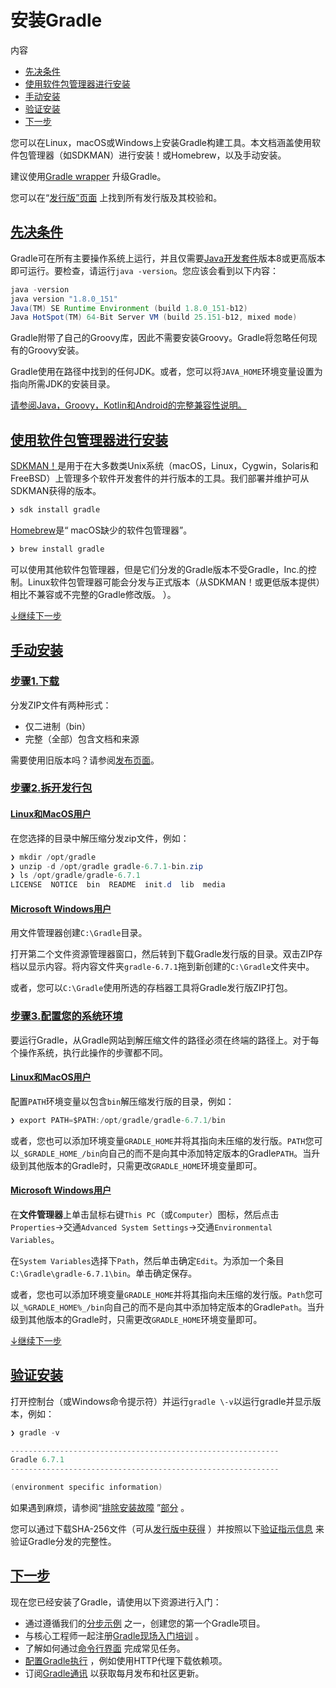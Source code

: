 # 安装Gradle

内容

* [先决条件](#%E5%85%88%E5%86%B3%E6%9D%A1%E4%BB%B6)
* [使用软件包管理器进行安装](#%E4%BD%BF%E7%94%A8%E8%BD%AF%E4%BB%B6%E5%8C%85%E7%AE%A1%E7%90%86%E5%99%A8%E8%BF%9B%E8%A1%8C%E5%AE%89%E8%A3%85)
* [手动安装](#%E6%89%8B%E5%8A%A8%E5%AE%89%E8%A3%85)
* [验证安装](#%E9%AA%8C%E8%AF%81%E5%AE%89%E8%A3%85)
* [下一步](#%E4%B8%8B%E4%B8%80%E6%AD%A5)

您可以在Linux，macOS或Windows上安装Gradle构建工具。本文档涵盖使用软件包管理器（如SDKMAN）进行安装！或Homebrew，以及手动安装。

建议使用[Gradle wrapper](/md/gradle_wrapper.md#升级Gradle%20Wrap) 升级Gradle。

您可以在“[发行版”页面](https://gradle.org/releases) 上找到所有发行版及其校验和。

## [先决条件](#%E5%85%88%E5%86%B3%E6%9D%A1%E4%BB%B6)

Gradle可在所有主要操作系统上运行，并且仅需要[Java开发套件](https://jdk.java.net/)版本8或更高版本即可运行。要检查，请运行`java -version`。您应该会看到以下内容：

```java
java -version
java version "1.8.0_151"
Java(TM) SE Runtime Environment (build 1.8.0_151-b12)
Java HotSpot(TM) 64-Bit Server VM (build 25.151-b12, mixed mode)
```

Gradle附带了自己的Groovy库，因此不需要安装Groovy。Gradle将忽略任何现有的Groovy安装。

Gradle使用在路径中找到的任何JDK。或者，您可以将`JAVA_HOME`环境变量设置为指向所需JDK的安装目录。

[请参阅Java，Groovy，Kotlin和Android的完整兼容性说明。](/md/兼容性说明.md#compatibility)

## [使用软件包管理器进行安装](#%E4%BD%BF%E7%94%A8%E8%BD%AF%E4%BB%B6%E5%8C%85%E7%AE%A1%E7%90%86%E5%99%A8%E8%BF%9B%E8%A1%8C%E5%AE%89%E8%A3%85)

[SDKMAN！](http://sdkman.io)是用于在大多数类Unix系统（macOS，Linux，Cygwin，Solaris和FreeBSD）上管理多个软件开发套件的并行版本的工具。我们部署并维护可从SDKMAN获得的版本。

```java
❯ sdk install gradle
```

[Homebrew](http://brew.sh)是“ macOS缺少的软件包管理器”。

```java
❯ brew install gradle
```

可以使用其他软件包管理器，但是它们分发的Gradle版本不受Gradle，Inc.的控制。Linux软件包管理器可能会分发与正式版本（从SDKMAN！或更低版本提供）相比不兼容或不完整的Gradle修改版。 ）。

[↓继续下一步](#%E4%B8%8B%E4%B8%80%E6%AD%A5)

## [手动安装](#%E6%89%8B%E5%8A%A8%E5%AE%89%E8%A3%85)

### [步骤1.](#step_1_download_the_latest_gradle_distribution)[下载](https://gradle.org/releases)

分发ZIP文件有两种形式：

* 仅二进制（bin）
* 完整（全部）包含文档和来源

需要使用旧版本吗？请参阅[发布页面](https://gradle.org/releases)。

### [步骤2.拆开发行包](#%E6%AD%A5%E9%AA%A42.%E6%8B%86%E5%BC%80%E5%8F%91%E8%A1%8C%E5%8C%85)

#### [Linux和MacOS用户](#Linux%E5%92%8CMacOS%E7%94%A8%E6%88%B7)

在您选择的目录中解压缩分发zip文件，例如：
```java
❯ mkdir /opt/gradle
❯ unzip -d /opt/gradle gradle-6.7.1-bin.zip
❯ ls /opt/gradle/gradle-6.7.1
LICENSE  NOTICE  bin  README  init.d  lib  media
```
#### [Microsoft Windows用户](#Microsoft+Windows%E7%94%A8%E6%88%B7)

用文件管理器创建`C:\Gradle`目录。

打开第二个文件资源管理器窗口，然后转到下载Gradle发行版的目录。双击ZIP存档以显示内容。将内容文件夹`gradle-6.7.1`拖到新创建的`C:\Gradle`文件夹中。

或者，您可以`C:\Gradle`使用所选的存档器工具将Gradle发行版ZIP打包。

### [步骤3.配置您的系统环境](#%E6%AD%A5%E9%AA%A43.%E9%85%8D%E7%BD%AE%E6%82%A8%E7%9A%84%E7%B3%BB%E7%BB%9F%E7%8E%AF%E5%A2%83)

要运行Gradle，从Gradle网站到解压缩文件的路径必须在终端的路径上。对于每个操作系统，执行此操作的步骤都不同。

#### [Linux和MacOS用户](#Linux%E5%92%8CMacOS%E7%94%A8%E6%88%B7)

配置`PATH`环境变量以包含`bin`解压缩发行版的目录，例如：
```java
❯ export PATH=$PATH:/opt/gradle/gradle-6.7.1/bin
```
或者，您也可以添加环境变量`GRADLE_HOME`并将其指向未压缩的发行版。`PATH`您可以`_$GRADLE_HOME_/bin`向自己的而不是向其中添加特定版本的Gradle`PATH`。当升级到其他版本的Gradle时，只需更改`GRADLE_HOME`环境变量即可。

#### [Microsoft Windows用户](#Microsoft+Windows%E7%94%A8%E6%88%B7_2)

在**文件管理器**上单击鼠标右键`This PC`（或`Computer`）图标，然后点击`Properties`→交通`Advanced System Settings`→交通`Environmental Variables`。

在`System Variables`选择下`Path`，然后单击确定`Edit`。为添加一个条目`C:\Gradle\gradle-6.7.1\bin`。单击确定保存。

或者，您也可以添加环境变量`GRADLE_HOME`并将其指向未压缩的发行版。`Path`您可以`_%GRADLE_HOME%_/bin`向自己的而不是向其中添加特定版本的Gradle`Path`。当升级到其他版本的Gradle时，只需更改`GRADLE_HOME`环境变量即可。

[↓继续下一步](#%E4%B8%8B%E4%B8%80%E6%AD%A5)

## [验证安装](#%E9%AA%8C%E8%AF%81%E5%AE%89%E8%A3%85)

打开控制台（或Windows命令提示符）并运行`gradle \-v`以运行gradle并显示版本，例如：

```java
❯ gradle -v

------------------------------------------------------------
Gradle 6.7.1
------------------------------------------------------------

(environment specific information)
```
如果遇到麻烦，请参阅“[排除安装故障](/md/对构建进行故障排除.md#对Gradle安装进行故障排除) ”[部分](/md/对构建进行故障排除.md#对Gradle安装进行故障排除) 。


您可以通过下载SHA-256文件（可从[发行版中获得](https://gradle.org/releases) ）并按照以下[验证指示信息](/md/gradle_wrapper.md#验证下载的Gradle发行版) 来验证Gradle分发的完整性。

## [下一步](#%E4%B8%8B%E4%B8%80%E6%AD%A5)

现在您已经安装了Gradle，请使用以下资源进行入门：

* 通过遵循我们的[分步示例](https://docs.gradle.org/6.7.1/samples/index.html) 之一，创建您的第一个Gradle项目。
* 与核心工程师一起注册[Gradle现场入门培训](https://gradle.org/training/intro-to-gradle/) 。
* 了解如何通过[命令行界面](/md/命令行界面.md#command_line_interface) 完成常见任务。
* [配置Gradle执行](/md/Gradle环境搭建.md#build_environment) ，例如使用HTTP代理下载依赖项。
* 订阅[Gradle通讯](https://newsletter.gradle.com/) 以获取每月发布和社区更新。
